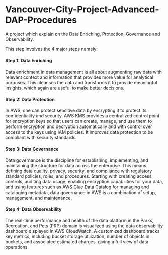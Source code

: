# Vancouver-City-Project-Advanced-DAP-Procedures
A project which explain on the Data Enriching, Protection, Governance and Observability.

This step involves the 4 major steps namely:
#### Step 1: Data Enriching
Data enrichment in data management is all about augmenting raw data with relevant context and information that provides more value for analytical purposes. This cleanses the data and transforms it to provide meaningful insights, which again are useful to make better decisions. 
#### Step 2: Data Protection
In AWS, one can protect sensitive data by encrypting it to protect its confidentiality and security. AWS KMS provides a centralized control point for encryption keys so that users can create, manage, and use them to perform encryption and decryption automatically and with control over access to the keys using IAM policies. It improves data protection to be compliant with security standards.
#### Step 3: Data Governance 
Data governance is the discipline for establishing, implementing, and maintaining the structure for data across the enterprise. This means defining data quality, privacy, security, and compliance with regulatory standard policies, roles, and procedures. Starting with creating access controls, auditing data usage, enabling encryption capabilities for your data, and using features such as AWS Glue Data Catalog for managing and cataloging metadata, data governance in AWS is a combination of setup, management, and maintenance.
#### Step 4: Data Observability 
The real-time performance and health of the data platform in the Parks, Recreation, and Pets (PRP) domain is visualized using the data observability dashboard displayed in AWS CloudWatch. A customized dashboard tracks key metrics, including bucket storage utilization, number of objects in buckets, and associated estimated charges, giving a full view of data operations. 
